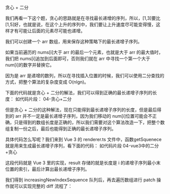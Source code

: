 贪心 + 二分

我们再看一下这个题，贪心的思路就是在寻找最长递增的序列，所以，[1,3]要比[1,5]好，也就是说，在这个上升的序列中，我们要让上升速度尽可能变得慢，这样才有可能让后面的元素尽可能也递增。

我们可以创建一个 arr 数组，用来保存这种策略下的最长递增子序列。

如果当前遍历的 nums[i]大于 arr 的最后一个元素，也就是大于 arr 的最大值时，我们把 nums[i]追加到后面即可，否则我们就在 arr 中寻找一个第一个大于 num[i]的数字并替换它。

因为是 arr 是递增的数列，所以在寻找插入位置的时候，我们可以使用二分查找的方式，把整个算法的复杂度变成 O(nlgn)。

下面的代码就是贪心 + 二分的解法，我们可以得到正确的最长递增子序列的长度：
如代码片段：
04-贪心+二分

但是贪心 + 二分的这种解法，现在只能得到最长递增子序列的长度，但是最后得到的 arr 并不一定是最长递增子序列，因为我们移动的 num[i]位置可能会不正确，只是得到的数组长度是正确的，所以我们需要对这个算法改造一下，把整个数组复制一份之后，最后也能得到正确的最长递增子序列。

具体代码怎么写呢？我们来到 Vue 3 的 renderer.ts 文件中，函数getSquenece就是用来生成最长递增子序列，看下面的代码： 如代码片段 04-vue3中的二分+贪心

这段代码就是 Vue 3 里的实现，result 存储的就是长度是 i 的递增子序列最小末位置的索引，最后计算出最长递增子序列。

我们得到 increasingNewIndexSequence 队列后，再去遍历数组进行 patch 操作就可以实现完整的 diff 流程了：